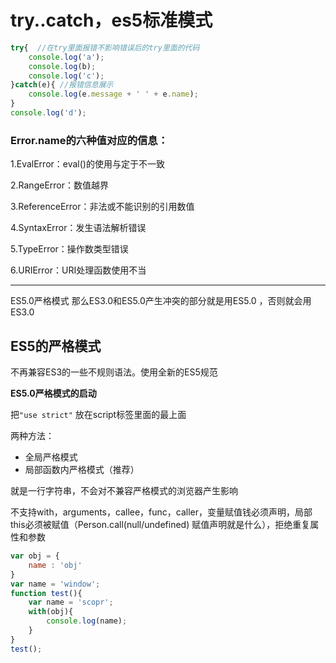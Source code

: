 # try..catch，es5标准模式

>

```javascript
try{  //在try里面报错不影响错误后的try里面的代码
    console.log('a');
    console.log(b);
    console.log('c');
}catch(e){ //报错信息展示
    console.log(e.message + ' ' + e.name);
}
console.log('d');
```

### Error.name的六种值对应的信息：

1.EvalError：eval()的使用与定于不一致

2.RangeError：数值越界

3.ReferenceError：非法或不能识别的引用数值

4.SyntaxError：发生语法解析错误

5.TypeError：操作数类型错误

6.URIError：URI处理函数使用不当

---

ES5.0严格模式  那么ES3.0和ES5.0产生冲突的部分就是用ES5.0 ，否则就会用ES3.0

## ES5的严格模式

不再兼容ES3的一些不规则语法。使用全新的ES5规范

**ES5.0严格模式的启动**   

把`"use strict"` 放在script标签里面的最上面

两种方法：

- 全局严格模式
- 局部函数内严格模式（推荐）

就是一行字符串，不会对不兼容严格模式的浏览器产生影响

不支持with，arguments，callee，func，caller，变量赋值钱必须声明，局部this必须被赋值（Person.call(null/undefined) 赋值声明就是什么），拒绝重复属性和参数

```javascript
var obj = {
    name : 'obj'
}
var name = 'window';
function test(){
    var name = 'scopr';
    with(obj){
        console.log(name);
    }
}
test();
```

